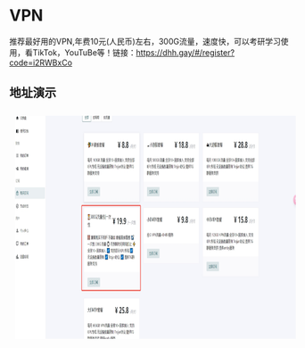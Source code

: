 # VPN
推荐最好用的VPN,年费10元(人民币)左右，300G流量，速度快，可以考研学习使用，看TikTok，YouTuBe等！链接：https://dhh.gay/#/register?code=i2RWBxCo

## 地址演示
<div>
  <img style="margin:10px" src="./01.png" alt="drawing" width="900px" height="400px"/>
</div>
